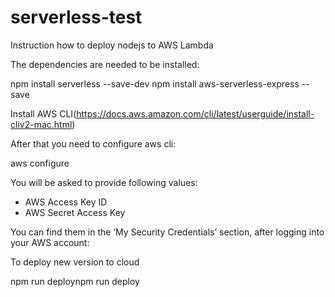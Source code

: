 # serverless-test
Instruction how to deploy nodejs to AWS Lambda

The dependencies are needed to be installed:

npm install serverless --save-dev
npm install aws-serverless-express --save


Install AWS CLI(https://docs.aws.amazon.com/cli/latest/userguide/install-cliv2-mac.html)

After that you need to configure aws cli:

aws configure

You will be asked to provide following values:

- AWS Access Key ID
- AWS Secret Access Key

You can find them in the ‘My Security Credentials’ section, after logging into your AWS account:


To deploy new version to cloud

npm run deploynpm run deploy
